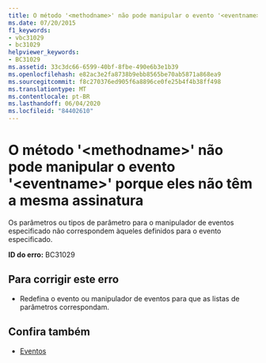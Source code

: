 ```yaml
---
title: O método '<methodname>' não pode manipular o evento '<eventname>' porque eles não têm a mesma assinatura
ms.date: 07/20/2015
f1_keywords:
- vbc31029
- bc31029
helpviewer_keywords:
- BC31029
ms.assetid: 33c3dc66-6599-40bf-8fbe-490e6b3e1b39
ms.openlocfilehash: e82ac3e2fa8738b9ebb8565be70ab5871a868ea9
ms.sourcegitcommit: f8c270376ed905f6a8896ce0fe25b4f4b38ff498
ms.translationtype: MT
ms.contentlocale: pt-BR
ms.lasthandoff: 06/04/2020
ms.locfileid: "84402610"
---
```

# <a name="method-methodname-cannot-handle-event-eventname-because-they-do-not-have-the-same-signature"></a>O método '\<methodname>' não pode manipular o evento '\<eventname>' porque eles não têm a mesma assinatura
Os parâmetros ou tipos de parâmetro para o manipulador de eventos especificado não correspondem àqueles definidos para o evento especificado.  
  
 **ID do erro:** BC31029  
  
## <a name="to-correct-this-error"></a>Para corrigir este erro  
  
- Redefina o evento ou manipulador de eventos para que as listas de parâmetros correspondam.  
  
## <a name="see-also"></a>Confira também

- [Eventos](../programming-guide/language-features/events/index.md)
